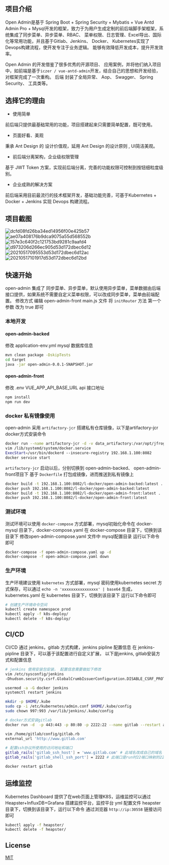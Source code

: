 ## 项目介绍

Open Admin是基于 Spring Boot + Spring Security + Mybatis + Vue Antd Admin Pro + Mysql开发的框架，致力于为用户生成定制的前后端脚手架框架，系统集成了同步菜单、异步菜单、RBAC、 菜单权限、日志管理、Excel导出、国际化等常用功能，并且基于Gitlab、Jenkins、 Docker、 Kubernetes实现了Devops构建流程，使开发专注于业务逻辑。 能够有效降低开发成本，提升开发效率。

Open Admin 的开发借鉴了很多优秀的开源项目、 应用案例，并将他们纳入项目中，如前端是基于`iczer / vue-antd-admin`开发，结合自己的思想和开发经验，对框架完成了一次重构。 后端 封装了全局异常、 Aop、 Swagger、 Spring Security、 工具类等。

## 选择它的理由


- 使用简单

前后端只提供最基础常用的功能，项目搭建起来只需要简单配置，既可使用。

- 页面好看、美观

秉承 Ant Design 的 设计价值观，延用 Ant Design 的设计原则 , UI简洁美观。

- 前后端分离架构，企业级权限管理

基于 JWT Token 方案，实现前后端分离，完善的功能权限可控制到按钮细粒度级别。

- 企业成熟的解决方案

前后端采用目前最流行的技术框架开发，基础功能完善，可基于Kubernetes + Docker + Jenkins 实现 Devops 构建流程。


## 项目截图

![dcfd08fd26ba34ed14956f00e425b57](https://user-images.githubusercontent.com/45785238/123389408-6d603b80-d5cc-11eb-80be-871abf2eadb7.png)
![ae07a408176b9dca9075a55d568552b](https://user-images.githubusercontent.com/45785238/123389431-74874980-d5cc-11eb-9462-2fc00926337d.png)
![157e3c640f2c121753bd9281c9aafd4](https://user-images.githubusercontent.com/45785238/123389440-76e9a380-d5cc-11eb-9cdb-2182c84fa74a.png)
![d973206d266ec905d53d172dbec6d12](https://user-images.githubusercontent.com/45785238/123389447-78b36700-d5cc-11eb-9010-ef942d8287ba.png)
![20210517095553d53d172dbec6d12ac](https://user-images.githubusercontent.com/45785238/123389467-7c46ee00-d5cc-11eb-88c2-2aa134728370.png)
![20210517101917d53d172dbec6d12bd](https://user-images.githubusercontent.com/45785238/123389478-7f41de80-d5cc-11eb-81d1-2ed8c09ddfe8.png)


## 快速开始

open-admin 集成了 同步菜单、异步菜单，默认使用异步菜单，菜单数据由后端接口提供，如果系统不需要自定义菜单权限，可以改成同步菜单，菜单由前端配置。 修改方式 
编辑 open-admin-front main.js 文件 将 `initRouter` 方法 第一个参数 改为 true 即可

### 本地开发

#### open-admin-backed

修改 application-env.yml mysql 数据库信息

```bash
mvn clean package -DskipTests
cd target
java -jar open-admin-0.0.1-SNAPSHOT.jar
```

#### open-admin-front

修改 .env VUE_APP_API_BASE_URL api 接口地址

```bash
npm install 
npm run dev
```

### docker 私有镜像使用

open-admin 采用 `artifactory-jcr` 搭建私有仓库镜像，以下是artifactory-jcr docker方式安装命令
```bash
docker run --name artifactory-jcr -d -v data_artifactory:/var/opt/jfrog/artifactory -p 8082:8082 -p 8083:8083 docker.bintray.io/jfrog/artifactory-jcr:latest
vim /lib/systemd/system/docker.service 
ExecStart=/usr/bin/dockerd --insecure-registry 192.168.1.100:8082
docker service start

```

`artifactory-jcr` 启动以后，分别切换到 open-admin-backed、 open-admin-front项目下 基于 `Dockerfile` 打包成镜像，进而推送到私有镜像上

```bash
docker build -t 192.168.1.100:8082/l-docker/open-admin-backed:latest .
docker push 192.168.1.100:8082/l-docker/open-admin-backed:latest
docker build -t 192.168.1.100:8082/l-docker/open-admin-front:latest .
docker push 192.168.1.100:8082/l-docker/open-admin-front:latest
```

### 测试环境

测试环境可以使用 `docker-compose` 方式部署，mysql初始化命令在 docker-mysql 目录下，docker-compose.yaml 在 docker-compose 目录下，切换到该目录下 修改open-admin-compose.yaml 文件中 mysql配置目录 运行以下命令即可

```bash
docker-compose -f open-admin-compose.yaml up -d
docker-compose -f open-admin-compose.yaml down
```


### 生产环境

生产环境建议使用 `kubernetes` 方式部署，mysql 密码使用kubernetes secret 方式保存，可以通过 `echo -n 'xxxxxxxxxxxxxxxx' | base64` 生成， kubernetes.yaml 在 kubernetes 目录下，切换到该目录下 运行以下命令即可

```bash
# 创建生产环境命令空间
kubectl create namespace prod
kubectl apply -f k8s-deploy/
kubectl delete -f k8s-deploy/
```

## CI/CD

CI/CD 通过 jenkins，gitlab 方式构建，jenkins pipline 配置信息 在 jenkins-pipline 目录下，可以基于该配置进行自定义扩展， 以下是jenkins, gitlab安装方式和配置信息

```bash
# jenkins 使用安装包安装， 配置信息需要做如下修改
vim /etc/sysconfig/jenkins
-Dhudson.security.csrf.GlobalCrumbIssuerConfiguration.DISABLE_CSRF_PROTECTION=true

usermod -a -G docker jenkins
systemctl restart jenkins

mkdir -p $HOME/.kube  
sudo cp -i /etc/kubernetes/admin.conf $HOME/.kube/config
sudo chown 997:993 /var/lib/jenkins/.kube/config
```

```bash
# docker方式安装gitlab
docker run -d  -p 443:443 -p 80:80 -p 2222:22 --name gitlab --restart always -v /home/gitlab/config:/etc/gitlab -v /home/gitlab/logs:/var/log/gitlab -v /home/gitlab/data:/var/opt/gitlab gitlab/gitlab-ce

vim /home/gitlab/config/gitlab.rb
external_url 'http://www.gitlab.com'
 
# 配置ssh协议所使用的访问地址和端口
gitlab_rails['gitlab_ssh_host'] = 'www.gitlab.com' # 此域名改成自己的域名
gitlab_rails['gitlab_shell_ssh_port'] = 2222 # 此端口是run时22端口映射的2222端口

docker restart gitlab
```

## 运维监控

Kubernetes Dashboard 提供了在web页面上管理K8S，运维监控可以通过 Heapster+InfluxDB+Grafana 搭建监控平台，监控平台 yml 配置文件 heapster 目录下，切换到该目录下，运行以下命令 通过浏览器 `http://ip:30558` 链接访问即可

```bash
kubectl apply -f heapster/
kubectl delete -f heapster/
```

## License

[MIT](https://github.com/cxp1539/open-admin/blob/main/LICENSE)

